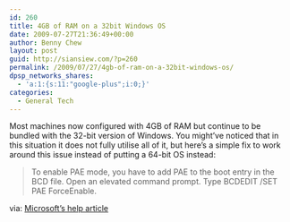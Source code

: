```yaml
---
id: 260
title: 4GB of RAM on a 32bit Windows OS
date: 2009-07-27T21:36:49+00:00
author: Benny Chew
layout: post
guid: http://siansiew.com/?p=260
permalink: /2009/07/27/4gb-of-ram-on-a-32bit-windows-os/
dpsp_networks_shares:
  - 'a:1:{s:11:"google-plus";i:0;}'
categories:
  - General Tech
---
```

Most machines now configured with 4GB of RAM but continue to be bundled with the 32-bit version of Windows. You might&#8217;ve noticed that in this situation it does not fully utilise all of it, but here&#8217;s a simple fix to work around this issue instead of putting a 64-bit OS instead:

> To enable PAE mode, you have to add PAE to the boot entry in the BCD file. Open an elevated command prompt. Type <span>BCDEDIT /SET PAE ForceEnable</span>.

via: <a href="http://support.microsoft.com/kb/929580" target="_blank">Microsoft&#8217;s help article</a>